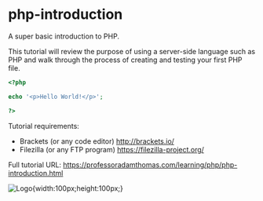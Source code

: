 # php-introduction
A super basic introduction to PHP.

This tutorial will review the purpose of using a server-side language such as PHP and walk through the process of creating and testing your first PHP file. 

```php
<?php 

echo '<p>Hello World!</p>';

?>
```

Tutorial requirements:

* Brackets (or any code editor) http://brackets.io/
* Filezilla (or any FTP program) https://filezilla-project.org/

Full tutorial URL: https://professoradamthomas.com/learning/php/php-introduction.html

![Logo](https://professoradamthomas.com/images/code-block.png){width:100px;height:100px;}